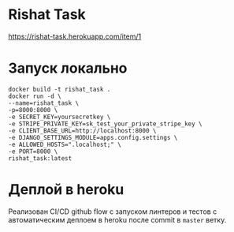 # Rishat Task
https://rishat-task.herokuapp.com/item/1

# Запуск локально
```shell
docker build -t rishat_task .
docker run -d \
--name=rishat_task \
-p=8000:8000 \
-e SECRET_KEY=yoursecretkey \
-e STRIPE_PRIVATE_KEY=sk_test_your_private_stripe_key \
-e CLIENT_BASE_URL=http://localhost:8000 \
-e DJANGO_SETTINGS_MODULE=apps.config.settings \
-e ALLOWED_HOSTS=".localhost;" \
-e PORT=8000 \
rishat_task:latest
```
# Деплой в heroku
Реализован CI/CD github flow с запуском линтеров и тестов c автоматическим
деплоем в heroku после commit в `master` ветку.



